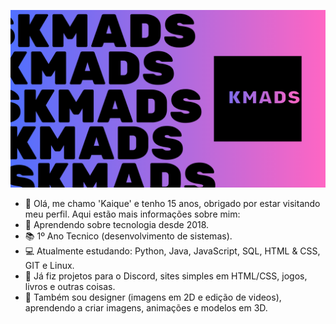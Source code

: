 ![KMADS](/KMADS3.png)

- 👋 Olá, me chamo 'Kaique' e tenho 15 anos, obrigado por estar visitando meu perfil. Aqui estão mais informações sobre mim:
- 📆 Aprendendo sobre tecnologia desde 2018.
- 📚 1º Ano Tecnico (desenvolvimento de sistemas).
- 💻 Atualmente estudando: Python, Java, JavaScript, SQL, HTML & CSS, GIT e Linux.
- 💼 Já fiz projetos para o Discord, sites simples em HTML/CSS, jogos, livros e outras coisas.
- 🎨 Também sou designer (imagens em 2D e edição de videos), aprendendo a criar imagens, animações e modelos em 3D.
